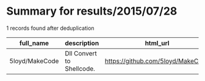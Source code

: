 
# Summary for results/2015/07/28
    
1 records found after deduplication

| full_name | description | html_url | matched_list | matched_count | pushed_at | size | stargazers_count | language | forks_count |
|----------------|---------------------------|-----------------------------------|----------------|-----------------|---------------------------|--------|--------------------|------------|---------------|
| 5loyd/MakeCode | Dll Convert to Shellcode. | https://github.com/5loyd/MakeCode | ['shellcode'] | 1 | 2015-07-28 01:33:16+00:00 | 140 | 34 | C++ | 37 |

